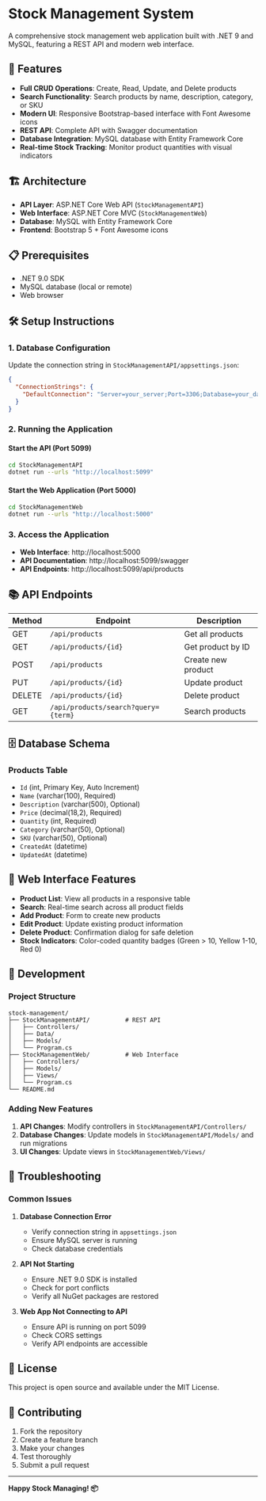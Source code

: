 # Stock Management System

A comprehensive stock management web application built with .NET 9 and MySQL, featuring a REST API and modern web interface.

## 🚀 Features

- **Full CRUD Operations**: Create, Read, Update, and Delete products
- **Search Functionality**: Search products by name, description, category, or SKU
- **Modern UI**: Responsive Bootstrap-based interface with Font Awesome icons
- **REST API**: Complete API with Swagger documentation
- **Database Integration**: MySQL database with Entity Framework Core
- **Real-time Stock Tracking**: Monitor product quantities with visual indicators

## 🏗️ Architecture

- **API Layer**: ASP.NET Core Web API (`StockManagementAPI`)
- **Web Interface**: ASP.NET Core MVC (`StockManagementWeb`)
- **Database**: MySQL with Entity Framework Core
- **Frontend**: Bootstrap 5 + Font Awesome icons

## 📋 Prerequisites

- .NET 9.0 SDK
- MySQL database (local or remote)
- Web browser

## 🛠️ Setup Instructions

### 1. Database Configuration

Update the connection string in `StockManagementAPI/appsettings.json`:

```json
{
  "ConnectionStrings": {
    "DefaultConnection": "Server=your_server;Port=3306;Database=your_database;User=your_user;Password=your_password;CharSet=utf8mb4;AllowPublicKeyRetrieval=true;SslMode=Preferred;"
  }
}
```

### 2. Running the Application

#### Start the API (Port 5099)
```bash
cd StockManagementAPI
dotnet run --urls "http://localhost:5099"
```

#### Start the Web Application (Port 5000)
```bash
cd StockManagementWeb
dotnet run --urls "http://localhost:5000"
```

### 3. Access the Application

- **Web Interface**: http://localhost:5000
- **API Documentation**: http://localhost:5099/swagger
- **API Endpoints**: http://localhost:5099/api/products

## 📚 API Endpoints

| Method | Endpoint | Description |
|--------|----------|-------------|
| GET | `/api/products` | Get all products |
| GET | `/api/products/{id}` | Get product by ID |
| POST | `/api/products` | Create new product |
| PUT | `/api/products/{id}` | Update product |
| DELETE | `/api/products/{id}` | Delete product |
| GET | `/api/products/search?query={term}` | Search products |

## 🗄️ Database Schema

### Products Table
- `Id` (int, Primary Key, Auto Increment)
- `Name` (varchar(100), Required)
- `Description` (varchar(500), Optional)
- `Price` (decimal(18,2), Required)
- `Quantity` (int, Required)
- `Category` (varchar(50), Optional)
- `SKU` (varchar(50), Optional)
- `CreatedAt` (datetime)
- `UpdatedAt` (datetime)

## 🎨 Web Interface Features

- **Product List**: View all products in a responsive table
- **Search**: Real-time search across all product fields
- **Add Product**: Form to create new products
- **Edit Product**: Update existing product information
- **Delete Product**: Confirmation dialog for safe deletion
- **Stock Indicators**: Color-coded quantity badges (Green > 10, Yellow 1-10, Red 0)

## 🔧 Development

### Project Structure
```
stock-management/
├── StockManagementAPI/          # REST API
│   ├── Controllers/
│   ├── Data/
│   ├── Models/
│   └── Program.cs
├── StockManagementWeb/          # Web Interface
│   ├── Controllers/
│   ├── Models/
│   ├── Views/
│   └── Program.cs
└── README.md
```

### Adding New Features

1. **API Changes**: Modify controllers in `StockManagementAPI/Controllers/`
2. **Database Changes**: Update models in `StockManagementAPI/Models/` and run migrations
3. **UI Changes**: Update views in `StockManagementWeb/Views/`

## 🚨 Troubleshooting

### Common Issues

1. **Database Connection Error**
   - Verify connection string in `appsettings.json`
   - Ensure MySQL server is running
   - Check database credentials

2. **API Not Starting**
   - Ensure .NET 9.0 SDK is installed
   - Check for port conflicts
   - Verify all NuGet packages are restored

3. **Web App Not Connecting to API**
   - Ensure API is running on port 5099
   - Check CORS settings
   - Verify API endpoints are accessible

## 📝 License

This project is open source and available under the MIT License.

## 🤝 Contributing

1. Fork the repository
2. Create a feature branch
3. Make your changes
4. Test thoroughly
5. Submit a pull request

---

**Happy Stock Managing! 📦**
